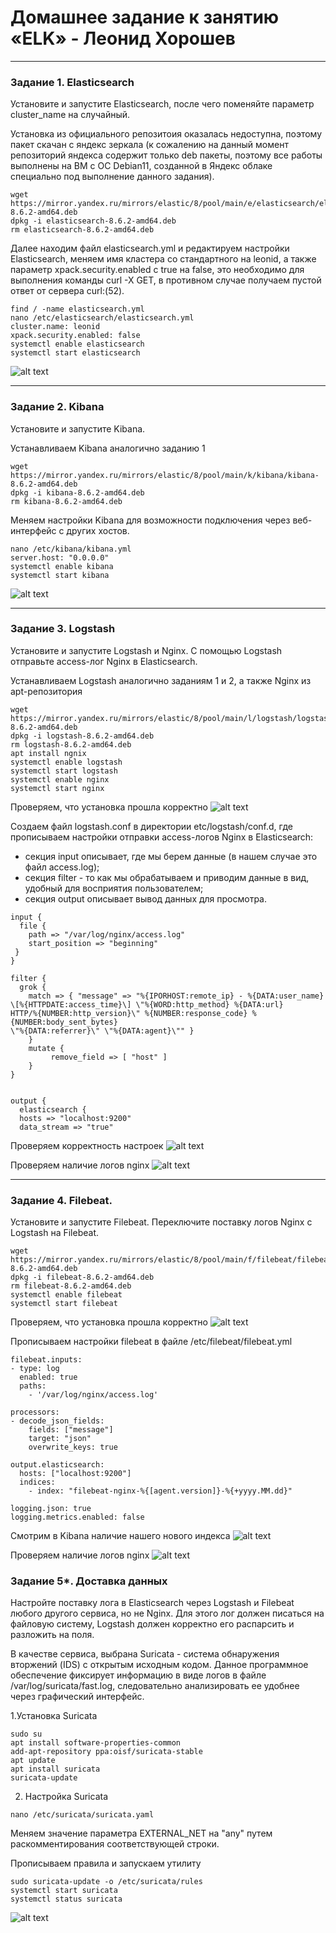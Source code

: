 # Домашнее задание к занятию «ELK» - Леонид Хорошев

---

### Задание 1. Elasticsearch 

Установите и запустите Elasticsearch, после чего поменяйте параметр cluster_name на случайный. 

Установка из официального репозитоия оказалась недоступна, поэтому пакет скачан с яндекс зеркала (к сожалению на данный момент репозиторий яндекса содержит только deb пакеты, поэтому все работы выполнены на ВМ с ОС Debian11, созданной в Яндекс облаке специально под выполнение данного задания).

```
wget https://mirror.yandex.ru/mirrors/elastic/8/pool/main/e/elasticsearch/elasticsearch-8.6.2-amd64.deb
dpkg -i elasticsearch-8.6.2-amd64.deb
rm elasticsearch-8.6.2-amd64.deb
```
Далее находим файл elasticsearch.yml и редактируем настройки Elasticsearch, меняем имя кластера со стандартного на leonid, а также параметр xpack.security.enabled с true на false, это необходимо для выполнения команды curl -X GET, в противном случае получаем пустой ответ от сервера curl:(52).

```
find / -name elasticsearch.yml
nano /etc/elasticsearch/elasticsearch.yml
cluster.name: leonid
xpack.security.enabled: false
systemctl enable elasticsearch
systemctl start elasticsearch
```

![alt text](https://github.com/LeonidKhoroshev/databases/blob/main/ELK/elk1.1.png)

---

### Задание 2. Kibana

Установите и запустите Kibana.

Устанавливаем Kibana аналогично заданию 1

```
wget https://mirror.yandex.ru/mirrors/elastic/8/pool/main/k/kibana/kibana-8.6.2-amd64.deb
dpkg -i kibana-8.6.2-amd64.deb
rm kibana-8.6.2-amd64.deb
```

Меняем настройки Kibana для возможности подключения через веб-интерфейс с других хостов.

```
nano /etc/kibana/kibana.yml
server.host: "0.0.0.0"
systemctl enable kibana
systemctl start kibana
```

![alt text](https://github.com/LeonidKhoroshev/databases/blob/main/ELK/elk2.1.png)

---

### Задание 3. Logstash

Установите и запустите Logstash и Nginx. С помощью Logstash отправьте access-лог Nginx в Elasticsearch.

Устанавливаем Logstash аналогично заданиям 1 и 2, а также Nginx из apt-репозитория

```
wget https://mirror.yandex.ru/mirrors/elastic/8/pool/main/l/logstash/logstash-8.6.2-amd64.deb
dpkg -i logstash-8.6.2-amd64.deb
rm logstash-8.6.2-amd64.deb
apt install ngnix
systemctl enable logstash
systemctl start logstash
systemctl enable nginx
systemctl start nginx
```
Проверяем, что установка прошла корректно
![alt text](https://github.com/LeonidKhoroshev/databases/blob/main/ELK/elk3.1.png)

Создаем файл logstash.conf в директории etc/logstash/conf.d, где прописываем настройки отправки access-логов Nginx в Elasticsearch:
- секция input описывает, где мы берем данные (в нашем случае это файл access.log);
- секция filter - то как мы обрабатываем и приводим данные в вид, удобный для восприятия пользователем;
- секция output описывает вывод данных для просмотра. 
```
input {
  file {
    path => "/var/log/nginx/access.log"
    start_position => "beginning"
 }
}

filter {
  grok {
    match => { "message" => "%{IPORHOST:remote_ip} - %{DATA:user_name}
\[%{HTTPDATE:access_time}\] \"%{WORD:http_method} %{DATA:url}
HTTP/%{NUMBER:http_version}\" %{NUMBER:response_code} %{NUMBER:body_sent_bytes}
\"%{DATA:referrer}\" \"%{DATA:agent}\"" }
    }
    mutate {
         remove_field => [ "host" ]
    }
}


output {
  elasticsearch {
  hosts => "localhost:9200"
  data_stream => "true"
```

Проверяем корректность настроек
![alt text](https://github.com/LeonidKhoroshev/databases/blob/main/ELK/elk3.2.png)

Проверяем наличие логов nginx
![alt text](https://github.com/LeonidKhoroshev/databases/blob/main/ELK/elk3.3.png)

---

### Задание 4. Filebeat. 

Установите и запустите Filebeat. Переключите поставку логов Nginx с Logstash на Filebeat. 

```
wget https://mirror.yandex.ru/mirrors/elastic/8/pool/main/f/filebeat/filebeat-8.6.2-amd64.deb
dpkg -i filebeat-8.6.2-amd64.deb
rm filebeat-8.6.2-amd64.deb
systemctl enable filebeat
systemctl start filebeat
```

Проверяем, что установка прошла корректно
![alt text](https://github.com/LeonidKhoroshev/databases/blob/main/ELK/elk4.1.png)

Прописываем настройки filebeat в файле /etc/filebeat/filebeat.yml

```
filebeat.inputs:
- type: log
  enabled: true
  paths:
    - '/var/log/nginx/access.log'

processors:
- decode_json_fields:
    fields: ["message"]
    target: "json"
    overwrite_keys: true

output.elasticsearch:
  hosts: ["localhost:9200"]
  indices:
    - index: "filebeat-nginx-%{[agent.version]}-%{+yyyy.MM.dd}"

logging.json: true
logging.metrics.enabled: false
```

Смотрим в Kibana наличие нашего нового индекса
![alt text](https://github.com/LeonidKhoroshev/databases/blob/main/ELK/elk4.2.png)

Проверяем наличие логов nginx
![alt text](https://github.com/LeonidKhoroshev/databases/blob/main/ELK/elk4.3.png)


### Задание 5*. Доставка данных 

Настройте поставку лога в Elasticsearch через Logstash и Filebeat любого другого сервиса, но не Nginx. 
Для этого лог должен писаться на файловую систему, Logstash должен корректно его распарсить и разложить на поля.

В качестве сервиса, выбрана Suricata - система обнаружения вторжений (IDS) с открытым исходным кодом. Данное программное обеспечение фиксирует информацию в виде логов в файле  /var/log/suricata/fast.log, следовательно анализировать ее удобнее через графический интерфейс.

1.Установка Suricata
```
sudo su
apt install software-properties-common
add-apt-repository ppa:oisf/suricata-stable
apt update
apt install suricata
suricata-update
```

2. Настройка Suricata
```
nano /etc/suricata/suricata.yaml
```
Меняем значение параметра EXTERNAL_NET на "any" путем раскомментирования соответствующей строки.

Прописываем правила и запускаем утилиту
```
sudo suricata-update -o /etc/suricata/rules
systemctl start suricata
systemctl status suricata
```
![alt text](https://github.com/LeonidKhoroshev/databases/blob/main/ELK/elk5.1.png)

